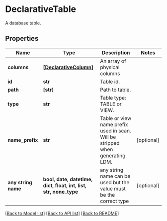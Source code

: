 # DeclarativeTable

A database table.

## Properties
Name | Type | Description | Notes
------------ | ------------- | ------------- | -------------
**columns** | [**[DeclarativeColumn]**](DeclarativeColumn.md) | An array of physical columns | 
**id** | **str** | Table id. | 
**path** | **[str]** | Path to table. | 
**type** | **str** | Table type: TABLE or VIEW. | 
**name_prefix** | **str** | Table or view name prefix used in scan. Will be stripped when generating LDM. | [optional] 
**any string name** | **bool, date, datetime, dict, float, int, list, str, none_type** | any string name can be used but the value must be the correct type | [optional]

[[Back to Model list]](../README.md#documentation-for-models) [[Back to API list]](../README.md#documentation-for-api-endpoints) [[Back to README]](../README.md)


